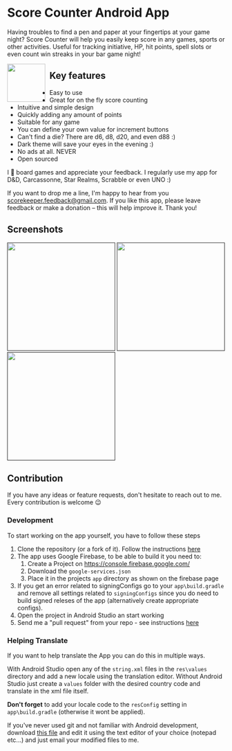 # Score Counter Android App

Having troubles to find a pen and paper at your fingertips at your game night? Score Counter will help you easily keep score in any games, sports or other activities. Useful for tracking initiative, HP, hit points, spell slots or even count win streaks in your bar game night! 

[<img src="https://play.google.com/intl/en_us/badges/images/generic/en_badge_web_generic.png" style="float: left; padding-right: 10px;" height="88">](https://play.google.com/store/apps/details?id=ua.napps.scorekeeper)

## Key features
* Easy to use
* Great for on the fly score counting
* Intuitive and simple design
* Quickly adding any amount of points
* Suitable for any game
* You can define your own value for increment buttons
* Can't find a die? There are d6, d8, d20, and even d88 :)
* Dark theme will save your eyes in the evening :)
* No ads at all. NEVER
* Open sourced


I 💜 board games and appreciate your feedback. I regularly use my app for D&D, Carcassonne, Star Realms, Scrabble or even UNO :)

If you want to drop me a line, I'm happy to hear from you scorekeeper.feedback@gmail.com. If you like this app, please leave feedback or make a donation – this will help improve it. Thank you!

## Screenshots
[<img src="https://play-lh.googleusercontent.com/22qjCfwppjUYUqcOmaYw0T3WEthlYYYJnCPgaqdvZVGzUI0ggd3iyvTmlWk2UL-EcA=w4096-h2134" width=250>]()
[<img src="https://play-lh.googleusercontent.com/do8VnBuMdzCRs4pbG_FY11WHbkSR_c1H2BcNknU3Be2q3KABXInQmwTqMTSlz0DiJq1c=w4096-h2134" width=250>]()
[<img src="https://play-lh.googleusercontent.com/NA85YCtSkVvbdh0OYv-k9SQwdSm3dCZHqM_Fvs_xIoDt4tOvZ044p-hSbLzeEGKg_HA=w4096-h2134" width=250>]()

## Contribution
If you have any ideas or feature requests, don't hesitate to reach out to me. Every contribution is welcome 😉

### Development

To start working on the app yourself, you have to follow these steps

1. Clone the repository (or a fork of it). Follow the instructions [here](http://help.github.com/fork-a-repo/)
2. The app uses Google Firebase, to be able to build it you need to:
   1. Create a Project on https://console.firebase.google.com/ 
   2. Download the `google-services.json`
   3. Place it in the projects `app` directory as shown on the firebase page
3. If you get an error related to signingConfigs go to your `app\build.gradle` and remove all settings related to `signingConfigs` since you do need to build signed releses of the app (alternatively create appropriate configs).
4. Open the project in Android Studio an start working
5. Send me a "pull request" from your repo - see instructions [here](https://help.github.com/articles/creating-a-pull-request-from-a-fork/)

### Helping Translate

If you want to help translate the App you can do this in multiple ways.

With Android Studio open any of the `string.xml` files in the `res\values` directory and add a new locale using the translation editor. Without Android Studio just create a `values` folder with the desired country code and translate in the xml file itself.

**Don't forget** to add your locale code to the `resConfig` setting in `app\build.gradle` (otherwise it wont be applied).

If you've never used git and not familiar with Android development, download [this file](https://raw.githubusercontent.com/n-apps/ScoreCounter/master/app/src/main/res/values/strings.xml) and edit it using the text editor of your choice (notepad etc...) and just email your modified files to me.
